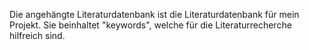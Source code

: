 Die angehängte Literaturdatenbank ist die Literaturdatenbank für mein Projekt. Sie beinhaltet "keywords", welche für die Literaturrecherche hilfreich sind.
